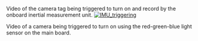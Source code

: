 Video of the camera tag being triggered to turn on and record by the onboard inertial measurement unit.
[![IMU_triggering](https://www.youtube.com/watch?v=_-qGrMnmp10&feature=youtu.be)](https://www.youtube.com/watch?v=_-qGrMnmp10&feature=youtu.be)

Video of a camera being triggered to turn on using the red-green-blue light sensor on the main board.
